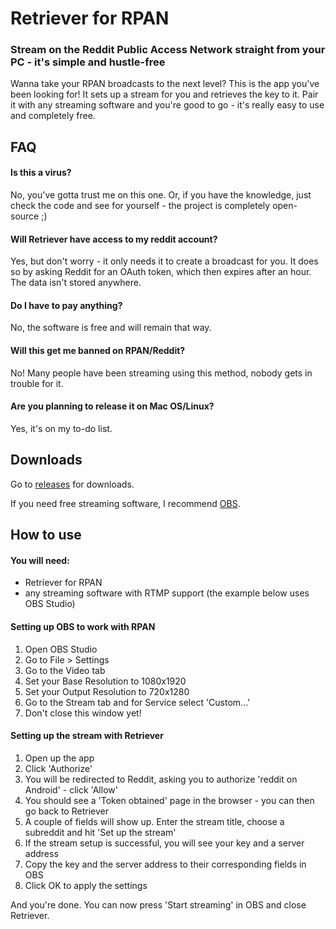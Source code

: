 # Retriever for RPAN
### Stream on the Reddit Public Access Network straight from your PC - it's simple and hustle-free

Wanna take your RPAN broadcasts to the next level? This is the app you've been looking for! It sets up a stream for you and retrieves the key to it. Pair it with any streaming software and you're good to go - it's really easy to use and completely free.

## FAQ
#### Is this a virus?
No, you've gotta trust me on this one. Or, if you have the knowledge, just check the code and see for yourself - the project is completely open-source ;)
#### Will Retriever have access to my reddit account?
Yes, but don't worry - it only needs it to create a broadcast for you. It does so by asking Reddit for an OAuth token, which then expires after an hour. The data isn't stored anywhere.
#### Do I have to pay anything?
No, the software is free and will remain that way.
#### Will this get me banned on RPAN/Reddit?
No! Many people have been streaming using this method, nobody gets in trouble for it.
#### Are you planning to release it on Mac OS/Linux?
Yes, it's on my to-do list.

## Downloads
Go to [releases](https://github.com/warpspeedchic/retriever_for_rpan/releases/) for downloads.

If you need free streaming software, I recommend [OBS](https://obsproject.com/download).

## How to use
#### You will need:
- Retriever for RPAN
- any streaming software with RTMP support (the example below uses OBS Studio)

#### Setting up OBS to work with RPAN
1. Open OBS Studio
2. Go to File > Settings
3. Go to the Video tab
4. Set your Base Resolution to 1080x1920
5. Set your Output Resolution to 720x1280
6. Go to the Stream tab and for Service select 'Custom...'
7. Don't close this window yet!

#### Setting up the stream with Retriever
1. Open up the app
2. Click 'Authorize'
3. You will be redirected to Reddit, asking you to authorize 'reddit on Android' - click 'Allow'
4. You should see a 'Token obtained' page in the browser - you can then go back to Retriever
5. A couple of fields will show up. Enter the stream title, choose a subreddit and hit 'Set up the stream'
6. If the stream setup is successful, you will see your key and a server address
7. Copy the key and the server address to their corresponding fields in OBS
8. Click OK to apply the settings

And you're done. You can now press 'Start streaming' in OBS and close Retriever.